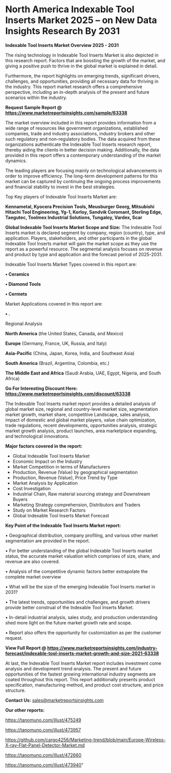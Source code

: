 # North America Indexable Tool Inserts Market 2025 – on New Data Insights Research By 2031

<Strong> Indexable Tool Inserts Market Overview 2025 - 2031</strong>

The rising technology in Indexable Tool Inserts Market is also depicted in this research report. Factors that are boosting the growth of the market, and giving a positive push to thrive in the global market is explained in detail.

Furthermore, the report highlights on emerging trends, significant drivers, challenges, and opportunities, providing all necessary data for thriving in the industry. This report market research offers a comprehensive perspective, including an in-depth analysis of the present and future scenarios within the industry.

<strong>Request Sample Report @ <a href=https://www.marketreportsinsights.com/sample/63338>https://www.marketreportsinsights.com/sample/63338</a></strong>

The market overview included in this report provides information from a wide range of resources like government organizations, established companies, trade and industry associations, industry brokers and other such regulatory and non-regulatory bodies. The data acquired from these organizations authenticate the Indexable Tool Inserts research report, thereby aiding the clients in better decision making. Additionally, the data provided in this report offers a contemporary understanding of the market dynamics.

The leading players are focusing mainly on technological advancements in order to improve efficiency. The long-term development patterns for this market can be captured by continuing the ongoing process improvements and financial stability to invest in the best strategies.

Top Key players of Indexable Tool Inserts Market are:

<strong>Kennametal, Kyocera Precision Tools, Meusburger Georg, Mitsubishi Hitachi Tool Engineering, Yg-1, Korloy, Sandvik Coromant, Sterling Edge, Taegutec, Toolmex Industrial Solutions, Tungaloy, Vardex, Scar</strong>

<strong><b>Global Indexable Tool Inserts Market Scope and Size:</b></strong>
The Indexable Tool Inserts market is declared segment by company, region (country), type, and application. Players, stakeholders, and other participants in the global Indexable Tool Inserts market will gain the market scope as they use the report as a powerful resource. The segmental analysis focuses on revenue and product by type and application and the forecast period of 2025-2031.

Indexable Tool Inserts Market Types covered in this report are:

<strong>• Ceramics

• Diamond Tools

• Cermets</strong>

Market Applications covered in this report are:

<strong>• .</strong> 

Regional Analysis

<strong>North America</strong> (the United States, Canada, and Mexico)

<strong>Europe</strong> (Germany, France, UK, Russia, and Italy)

<strong>Asia-Pacific</strong> (China, Japan, Korea, India, and Southeast Asia)

<strong>South America</strong> (Brazil, Argentina, Colombia, etc.)

<strong>The Middle East and Africa</strong> (Saudi Arabia, UAE, Egypt, Nigeria, and South Africa)

<strong>Go For Interesting Discount Here: <a href=https://www.marketreportsinsights.com/discount/63338>https://www.marketreportsinsights.com/discount/63338</a></strong>

The Indexable Tool Inserts market report provides a detailed analysis of global market size, regional and country-level market size, segmentation market growth, market share, competitive Landscape, sales analysis, impact of domestic and global market players, value chain optimization, trade regulations, recent developments, opportunities analysis, strategic market growth analysis, product launches, area marketplace expanding, and technological innovations.

<strong><b>Major factors covered in the report:</b></strong>
<ul>
  <li>Global Indexable Tool Inserts Market </li>
  <li>Economic Impact on the Industry</li>
  <li>Market Competition in terms of Manufacturers</li>
  <li>Production, Revenue (Value) by geographical segmentation</li>
  <li>Production, Revenue (Value), Price Trend by Type</li>
  <li>Market Analysis by Application</li>
  <li>Cost Investigation</li>
  <li>Industrial Chain, Raw material sourcing strategy and Downstream Buyers</li>
  <li>Marketing Strategy comprehension, Distributors and Traders</li>
  <li>Study on Market Research Factors</li>
  <li>Global Indexable Tool Inserts Market Forecast</li>
</ul>

<strong><b>Key Point of the Indexable Tool Inserts Market report:</b></strong>

• Geographical distribution, company profiling, and various other market segmentation are provided in the report.

• For better understanding of the global Indexable Tool Inserts market status, the accurate market valuation which comprises of size, share, and revenue are also covered.

• Analysis of the competitive dynamic factors better extrapolate the complete market overview

• What will be the size of the emerging Indexable Tool Inserts market in 2031?

• The latest trends, opportunities and challenges, and growth drivers provide better construal of the Indexable Tool Inserts Market.

• In-detail industrial analysis, sales study, and production understanding shed more light on the future market growth rate and scope.

• Report also offers the opportunity for customization as per the customer request.

<strong><b>View Full Report @ <a href=https://www.marketreportsinsights.com/industry-forecast/indexable-tool-inserts-market-growth-and-size-2021-63338>https://www.marketreportsinsights.com/industry-forecast/indexable-tool-inserts-market-growth-and-size-2021-63338</a></b></strong>


At last, the Indexable Tool Inserts Market report includes investment come analysis and development trend analysis. The present and future opportunities of the fastest growing international industry segments are coated throughout this report. This report additionally presents product specification, manufacturing method, and product cost structure, and price structure.

<strong>Contact Us:</strong>
sales@marketreportsinsights.com

<strong>Our other reports:</strong>

<a href=https://tanomuno.com/illust/475249>https://tanomuno.com/illust/475249</a>

<a href=https://tanomuno.com/illust/473957>https://tanomuno.com/illust/473957</a>

<a href=https://github.com/cargo4256/Marketing-trend/blob/main/Europe-Wireless-X-ray-Flat-Panel-Detector-Market.md>https://github.com/cargo4256/Marketing-trend/blob/main/Europe-Wireless-X-ray-Flat-Panel-Detector-Market.md</a>

<a href=https://tanomuno.com/illust/472660>https://tanomuno.com/illust/472660</a>

<a href=https://tanomuno.com/illust/473940>https://tanomuno.com/illust/473940</a>"
